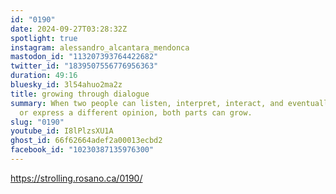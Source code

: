 ```yaml
---
id: "0190"
date: 2024-09-27T03:28:32Z
spotlight: true
instagram: alessandro_alcantara_mendonca
mastodon_id: "113207393764422682"
twitter_id: "1839507556776956363"
duration: 49:16
bluesky_id: 3l54ahuo2ma2z
title: growing through dialogue
summary: When two people can listen, interpret, interact, and eventually correct
  or express a different opinion, both parts can grow.
slug: "0190"
youtube_id: I8lPlzsXU1A
ghost_id: 66f62664adef2a00013ecbd2
facebook_id: "10230387135976300"
---
```

https://strolling.rosano.ca/0190/
